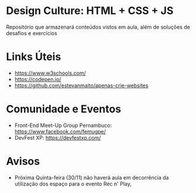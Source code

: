 # Design Culture: HTML + CSS + JS
Repositório que armazenará conteúdos vistos em aula, além de soluções de desafios e exercícios

# Links Úteis
* https://www.w3schools.com/
* https://codepen.io/
* https://github.com/estevanmaito/apenas-crie-websites 

# Comunidade e Eventos
* Front-End Meet-Up Group Pernambuco: https://www.facebook.com/femugpe/
* DevFest XP: https://devfestxp.com/

# Avisos
* Próxima Quinta-feira (30/11) não haverá aula em decorrência da utilização dos espaço para o evento Rec n' Play,
